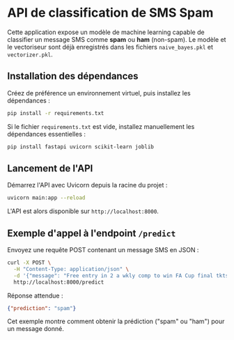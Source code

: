 # API de classification de SMS Spam

Cette application expose un modèle de machine learning capable de classifier un message SMS comme **spam** ou **ham** (non-spam). Le modèle et le vectoriseur sont déjà enregistrés dans les fichiers `naive_bayes.pkl` et `vectorizer.pkl`.

## Installation des dépendances

Créez de préférence un environnement virtuel, puis installez les dépendances :

```bash
pip install -r requirements.txt
```

Si le fichier `requirements.txt` est vide, installez manuellement les dépendances essentielles :

```bash
pip install fastapi uvicorn scikit-learn joblib
```

## Lancement de l'API

Démarrez l'API avec Uvicorn depuis la racine du projet :

```bash
uvicorn main:app --reload
```

L'API est alors disponible sur `http://localhost:8000`.

## Exemple d'appel à l'endpoint `/predict`

Envoyez une requête POST contenant un message SMS en JSON :

```bash
curl -X POST \
  -H "Content-Type: application/json" \
  -d '{"message": "Free entry in 2 a wkly comp to win FA Cup final tkts 21st May"}' \
  http://localhost:8000/predict
```

Réponse attendue :

```json
{"prediction": "spam"}
```

Cet exemple montre comment obtenir la prédiction ("spam" ou "ham") pour un message donné.
